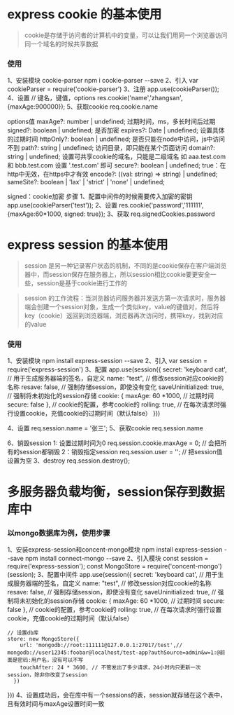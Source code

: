 # express cookie 的基本使用
> cookie是存储于访问者的计算机中的变量，可以让我们用同一个浏览器访问同一个域名的时候共享数据
### 使用
1、安装模块 cookie-parser
npm i cookie-parser --save
2、引入
var cookieParser = require('cookie-parser')
3、注册
app.use(cookieParser());
4、设置
// 键名，键值，options
res.cookie('name','zhangsan',{maxAge:900000});
5、获取cookie
req.cookie.name

options值
maxAge?: number | undefined; 过期时间，ms，多长时间后过期
signed?: boolean | undefined; 是否加密
expires?: Date | undefined; 设置具体的过期时间
httpOnly?: boolean | undefined; 是否只能在node中访问，js中访问不到
path?: string | undefined; 访问目录，即只能在某个页面访问
domain?: string | undefined; 设置可共享cookie的域名，只能是二级域名 如 aaa.test.com 和 bbb.test.com  设置 '.test.com' 即可
secure?: boolean | undefined; true：在http中无效，在https中才有效
encode?: ((val: string) => string) | undefined;
sameSite?: boolean | 'lax' | 'strict' | 'none' | undefined;

signed：cookie加密
步骤
1、配置中间件的时候需要传入加密的密钥
app.use(cookieParser('test'));
2、设置
res.cookie('password','111111',{maxAge:60*1000, signed: true});
3、获取
req.signedCookies.password


# express session 的基本使用
> session 是另一种记录客户状态的机制，不同的是cookie保存在客户端浏览器中，而session保存在服务器上，所以session相比cookie要更安全一些，session是基于cookie进行工作的

>session 的工作流程：当浏览器访问服务器并发送方第一次请求时，服务器端会创建一个session对象，生成一个类似key，value的键值对，然后将key（cookie）返回到浏览器端，浏览器再次访问时，携带key，找到对应的value
### 使用
1、安装模块 
npm install express-session --save
2、引入
var session = require('express-session')
3、配置
app.use(session({
    secret: 'keyboard cat', // 用于生成服务器端的签名，自定义
    name: "test", // 修改session对应cookie的名称
    resave: false, // 强制存储session，即使没有变化
    saveUninitialized: true, // 强制将未初始化的session存储
    cookie: { 
        maxAge: 60 *1000, // 过期时间
        secure: false
     }, // cookie的配置，参考cookie的
    rolling: true, // 在每次请求时强行设置cookie，充值cookie的过期时间（默认false）
  }))

4、设置
req.session.name = '张三';
5、获取cookie
req.session.name

6、销毁session
    1: 设置过期时间为0
    req.session.cookie.maxAge = 0; // 会把所有的session都销毁
    2：销毁指定session
    req.session.user = '';  // 把session值设置为空
    3、destroy
    req.session.destroy();


# 多服务器负载均衡，session保存到数据库中
### 以mongo数据库为例，使用步骤
1、安装express-session和concent-mongo模块
npm install express-session --save
npm install connect-mongo --save
2、引入模块
const session = require('express-session');
const MongoStore = require('concent-mongo')(session);
3、配置中间件
app.use(session({
    secret: 'keyboard cat', // 用于生成服务器端的签名，自定义
    name: "test", // 修改session对应cookie的名称
    resave: false, // 强制存储session，即使没有变化
    saveUninitialized: true, // 强制将未初始化的session存储
    cookie: { 
        maxAge: 60 *1000, // 过期时间
        secure: false
     }, // cookie的配置，参考cookie的
    rolling: true, // 在每次请求时强行设置cookie，充值cookie的过期时间（默认false）

    // 设置db库
    store: new MongoStore({
        url: 'mongodb://root:111111@127.0.0.1:27017/test',// mongodb://user12345:foobar@localhost/test-app?authSource=admin&w=1:@前面是密码:用户名，没有可以不写
        touchAfter: 24 * 3600, // 不管发出了多少请求，24小时内只更新一次session，除非你改变了session
      })
  }))
4、设置成功后，会在库中有一个sessions的表，session就存储在这个表中，且有效时间与maxAge设置时间一致